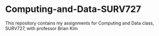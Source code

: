 # Computing-and-Data-SURV727
This repository contains my assignments for Computing and Data class, SURV727, with professor Brian Kim
